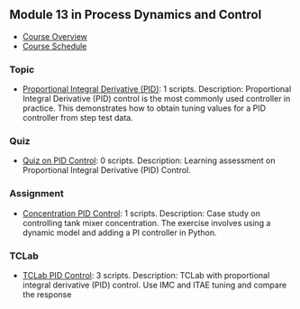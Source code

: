 ## Module 13 in Process Dynamics and Control
- [Course Overview](https://apmonitor.com/pdc)
- [Course Schedule](https://apmonitor.com/pdc/index.php/Main/CourseSchedule)
### Topic
- [Proportional Integral Derivative (PID)](https://www.apmonitor.com/pdc/index.php/Main/ProportionalIntegralDerivative): 1 scripts. Description: Proportional Integral Derivative (PID) control is the most commonly used controller in practice. This demonstrates how to obtain tuning values for a PID controller from step test data.
### Quiz
- [Quiz on PID Control](https://www.apmonitor.com/pdc/index.php/Main/QuizProportionalIntegralDerivative): 0 scripts. Description: Learning assessment on Proportional Integral Derivative (PID) Control.
### Assignment
- [Concentration PID Control](https://www.apmonitor.com/pdc/index.php/Main/ControlBlending): 1 scripts. Description: Case study on controlling tank mixer concentration. The exercise involves using a dynamic model and adding a PI controller in Python.
### TCLab
- [TCLab PID Control](https://www.apmonitor.com/pdc/index.php/Main/TCLabPIDControl): 3 scripts. Description: TCLab with proportional integral derivative (PID) control. Use IMC and ITAE tuning and compare the response
